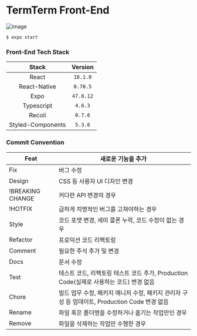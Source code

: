 # TermTerm Front-End
![image](https://github.com/MZ-OFFISSU/termterm-FE/assets/66112716/7c33b792-c47c-444a-995c-72de755f0ac8)

```
$ expo start
```

### Front-End Tech Stack
**Stack**|**Version**|
:-------:|:---------:|
React|`18.1.0`|
React-Native|`0.70.5`|
Expo|`47.0.12`|
Typescript|`4.6.3`|
Recoil|`0.7.6`|
Styled-Components|`5.3.6`|

### Commit Convention
Feat | 새로운 기능을 추가
-- | --
Fix | 버그 수정
Design | CSS 등 사용자 UI 디자인 변경
!BREAKING CHANGE | 커다란 API 변경의 경우
!HOTFIX | 급하게 치명적인 버그를 고쳐야하는 경우
Style | 코드 포맷 변경, 세미 콜론 누락, 코드 수정이 없는 경우
Refactor | 프로덕션 코드 리팩토링
Comment | 필요한 주석 추가 및 변경
Docs | 문서 수정
Test | 테스트 코드, 리펙토링 테스트 코드 추가, Production Code(실제로 사용하는 코드) 변경 없음
Chore | 빌드 업무 수정, 패키지 매니저 수정, 패키지 관리자 구성 등 업데이트, Production Code 변경 없음
Rename | 파일 혹은 폴더명을 수정하거나 옮기는 작업만인 경우
Remove | 파일을 삭제하는 작업만 수행한 경우
